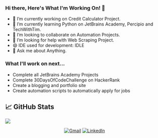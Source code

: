 ### Hi there, Here's What I'm Working On! 👋

- 🔭 I’m currently working on Credit Calculator Project.
- 🌱 I’m currently learning Python on JetBrains Academy, Percipio and TechWithTim. 
- 👯 I’m looking to collaborate on Automation Projects.
- 🤔 I’m looking for help with Web Scraping Project.
- 😄 IDE used for development: IDLE
- 💬 Ask me about Anything.
 
### What I'll work on next...
- Complete all JetBrains Academy Projects
- Complete 30DaysOfCodeChallenge on HackerRank
- Create a blogging and portfolio site
- Create automation scripts to automatically apply for jobs

## &#x1f4c8; GitHub Stats

![](https://github-readme-stats.vercel.app/api?username=someshnarwade&show_icons=true&hide_border=true)


<p align="center">
  <a href="mailto:someshnarwade@gmail.com"><img src="https://img.shields.io/badge/Gmail--_.svg?style=social&logo=gmail" alt="Gmail"></a>
  <a href="https://www.linkedin.com/in/someshnarwade/"><img src="https://img.shields.io/badge/LinkedIn--_.svg?style=social&logo=linkedin" alt="LinkedIn"></a>
</p>

